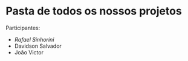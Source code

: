 # Pasta de todos os nossos projetos

Participantes: 

- *Rafael Sinhorini*
- Davidson Salvador
- João Victor
